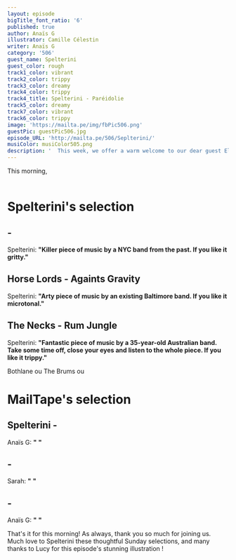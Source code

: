 ```yaml
---
layout: episode
bigTitle_font_ratio: '6'
published: true
author: Anaïs G
illustrator: Camille Célestin
writer: Anaïs G
category: '506'
guest_name: Spelterini
guest_color: rough
track1_color: vibrant
track2_color: trippy
track3_color: dreamy
track4_color: trippy
track4_title: Spelterini - Paréidolie
track5_color: dreamy
track7_color: vibrant
track6_color: trippy
image: 'https://mailta.pe/img/fbPic506.png'
guestPic: guestPic506.jpg
episode_URL: 'http://mailta.pe/506/Seplterini/'
musiColor: musiColor505.png
description: '  This week, we offer a warm welcome to our dear guest Elan Noon. With releases spanning across experimental folk, lo-fi psychedelic, and baroque movements, each album by Elan Noon lends a new delight to discover.'
---
```

<p id="introduction"> This morning, 
<br><br>
  
</p>

# Spelterini's selection

##  - 
Spelterini: **"**Killer piece of music by a NYC band from the past. If you like it gritty.**"**

## Horse Lords - Againts Gravity
Spelterini: **"**Arty piece of music by an existing Baltimore band. If you like it microtonal.**"**

## The Necks - Rum Jungle 
Spelterini: **"**Fantastic piece of music by a 35-year-old Australian band. Take some time off, close your eyes and listen to the whole piece. If you like it trippy.**"**

Bothlane ou The Brums ou 
# MailTape's selection

## Spelterini - 
Anaïs G: **"** **"**

##  - 
Sarah: **"** **"**

##  - 
Anaïs G: **"** **"**

<p id="outroduction">That's it for this morning! As always, thank you so much for joining us. Much love to Spelterini these thoughtful Sunday selections, and many thanks to Lucy for this episode's stunning illustration !</p>
